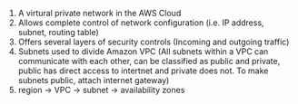 1. A virtural private network in the AWS Cloud
2. Allows complete control of network configuration (i.e. IP address, subnet, routing table) 
3. Offers several layers of security controls (Incoming and outgoing traffic)
4. Subnets used to divide Amazon VPC (All subnets within a VPC can communicate with each other, can be classified as public and private, public has direct access to intertnet and private does not. To make subnets public, attach internet gateway) 
5. region -> VPC -> subnet -> availability zones 
